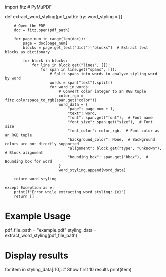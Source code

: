 import fitz  # PyMuPDF

def extract_word_styling(pdf_path):
    try:
        word_styling = []

        # Open the PDF
        doc = fitz.open(pdf_path)

        for page_num in range(len(doc)):
            page = doc[page_num]
            blocks = page.get_text("dict")["blocks"]  # Extract text blocks as dictionary

            for block in blocks:
                for line in block.get("lines", []):
                    for span in line.get("spans", []):
                        # Split spans into words to analyze styling word by word
                        words = span["text"].split()
                        for word in words:
                            # Convert color integer to an RGB tuple
                            color_rgb = fitz.colorspace_to_rgb(span.get("color"))
                            word_data = {
                                "page": page_num + 1,
                                "text": word,
                                "font": span.get("font"),  # Font name
                                "font_size": span.get("size"),  # Font size
                                "font_color": color_rgb,  # Font color as an RGB tuple
                                "background_color": None,  # Background colors are not directly supported
                                "alignment": block.get("type", "unknown"),  # Block alignment
                                "bounding_box": span.get("bbox"),  # Bounding box for word
                            }
                            word_styling.append(word_data)

        return word_styling

    except Exception as e:
        print(f"Error while extracting word styling: {e}")
        return []

# Example Usage
pdf_file_path = "example.pdf"
styling_data = extract_word_styling(pdf_file_path)

# Display results
for item in styling_data[:10]:  # Show first 10 results
    print(item)
